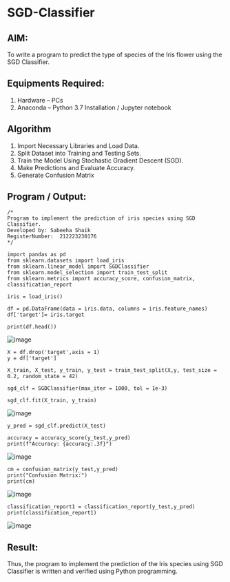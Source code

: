 # SGD-Classifier
## AIM:
To write a program to predict the type of species of the Iris flower using the SGD Classifier.

## Equipments Required:
1. Hardware – PCs
2. Anaconda – Python 3.7 Installation / Jupyter notebook

## Algorithm
1. Import Necessary Libraries and Load Data.
2. Split Dataset into Training and Testing Sets.
3. Train the Model Using Stochastic Gradient Descent (SGD).
4. Make Predictions and Evaluate Accuracy.
5. Generate Confusion Matrix

## Program / Output:
```
/*
Program to implement the prediction of iris species using SGD Classifier.
Developed by: Sabeeha Shaik
RegisterNumber:  212223230176
*/
```


```
import pandas as pd
from sklearn.datasets import load_iris
from sklearn.linear_model import SGDClassifier
from sklearn.model_selection import train_test_split
from sklearn.metrics import accuracy_score, confusion_matrix, classification_report
```
```
iris = load_iris()
```
```
df = pd.DataFrame(data = iris.data, columns = iris.feature_names)
df['target']= iris.target
```
```
print(df.head())
```
![image](https://github.com/user-attachments/assets/0226336a-4f99-4943-9f81-ecc4c9cb609e)
```
X = df.drop('target',axis = 1)
y = df['target']
```
```
X_train, X_test, y_train, y_test = train_test_split(X,y, test_size = 0.2, random_state = 42)
```
```
sgd_clf = SGDClassifier(max_iter = 1000, tol = 1e-3)
```
```
sgd_clf.fit(X_train, y_train)
```
![image](https://github.com/user-attachments/assets/e7ac44ce-4c97-4495-9886-cf38e0e0fa5d)
```
y_pred = sgd_clf.predict(X_test)
```
```
accuracy = accuracy_score(y_test,y_pred)
print(f"Accuracy: {accuracy:.3f}")
```

![image](https://github.com/user-attachments/assets/a6d90769-9d5f-4351-b90b-060fe4fa5f90)
```
cm = confusion_matrix(y_test,y_pred)
print("Confusion Matrix:")
print(cm)
```
![image](https://github.com/user-attachments/assets/b130ab5e-289c-422f-8c01-58da93cd07e2)
```
classification_report1 = classification_report(y_test,y_pred)
print(classification_report1)
```
![image](https://github.com/user-attachments/assets/5a353b3e-ec9b-4d9d-9723-17b90348ffa2)




## Result:
Thus, the program to implement the prediction of the Iris species using SGD Classifier is written and verified using Python programming.
